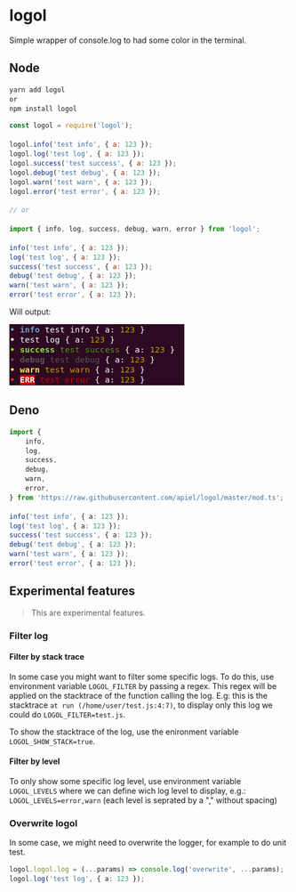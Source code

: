 # logol

Simple wrapper of console.log to had some color in the terminal.

## Node

```sh
yarn add logol
or
npm install logol
```

```js
const logol = require('logol');

logol.info('test info', { a: 123 });
logol.log('test log', { a: 123 });
logol.success('test success', { a: 123 });
logol.debug('test debug', { a: 123 });
logol.warn('test warn', { a: 123 });
logol.error('test error', { a: 123 });

// or

import { info, log, success, debug, warn, error } from 'logol';

info('test info', { a: 123 });
log('test log', { a: 123 });
success('test success', { a: 123 });
debug('test debug', { a: 123 });
warn('test warn', { a: 123 });
error('test error', { a: 123 });
```

Will output:

![screenshot](https://github.com/apiel/logol/blob/master/media/logol.png?raw=true)

## Deno

```ts
import {
    info,
    log,
    success,
    debug,
    warn,
    error,
} from 'https://raw.githubusercontent.com/apiel/logol/master/mod.ts';

info('test info', { a: 123 });
log('test log', { a: 123 });
success('test success', { a: 123 });
debug('test debug', { a: 123 });
warn('test warn', { a: 123 });
error('test error', { a: 123 });
```

## Experimental features

> This are experimental features.

### Filter log

#### Filter by stack trace

In some case you might want to filter some specific logs. To do this, use environment variable `LOGOL_FILTER` by passing a regex. This regex will be applied on the stacktrace of the function calling the log. E.g: this is the stacktrace `at run (/home/user/test.js:4:7)`, to display only this log we could do `LOGOL_FILTER=test.js`.

To show the stacktrace of the log, use the enironment variable `LOGOL_SHOW_STACK=true`.

#### Filter by level

To only show some specific log level, use environment variable `LOGOL_LEVELS` where we can define wich log level to display, e.g.: `LOGOL_LEVELS=error,warn` (each level is seprated by a "," without spacing)

### Overwrite logol

In some case, we might need to overwrite the logger, for example to do unit test.

```ts
logol.logol.log = (...params) => console.log('overwrite', ...params);
logol.log('test log', { a: 123 });
```
